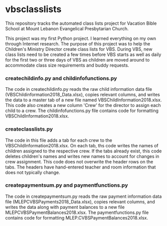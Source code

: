# vbsclasslists

This repository tracks the automated class lists project for Vacation Bible School at Mount Lebanon Evangelical Presbytarian Church.

This project was my first Python project. I learned everything on my own through Internet research. The purpose of this project was to help the Children's Ministry Director create class lists for VBS. During VBS, new class lists need to be created a few times before VBS starts as well as daily for the first two or three days of VBS as children are moved around to accommodate class size requirements and buddy requests. 

### createchildinfo.py and childinfofunctions.py
The code in createchildinfo.py reads the raw child information data file (VBSChildinformation2018_Data.xlsx), copies relevant columns, and writes the data to a master tab of a new file named VBSChildInformation2018.xlsx. This code also creates a new column 'Crew' for the director to assign each child to a crew. The childinfofunctions.py file contains code for formatting VBSChildInformation2018.xlsx. 

### createclasslists.py
The code in this file adds a tab for each crew to the VBSChildInformation2018.xlsx. On each tab, ths code writes the names of children assigned to the respective crew. If the tabs already exist, this code deletes children's names and writes new names to account for changes in crew assignment. This code does not overwrite the header rows on the tabs. The headers have hand-entered teacher and room information that does not typically change.

### createpaymentsum.py and paymentfunctions.py
The code in createpaymentsum.py reads the raw payment information data file (MLEPCVBSPayments2018_Data.xlsx), copies relevant columns, and writes the data along with payment balances to a new file MLEPCVBSPaymentBalances2018.xlsx. The paymentfunctions.py file contains code for formatting MLEP.CVBSPaymentBalances2018.xlsx.
